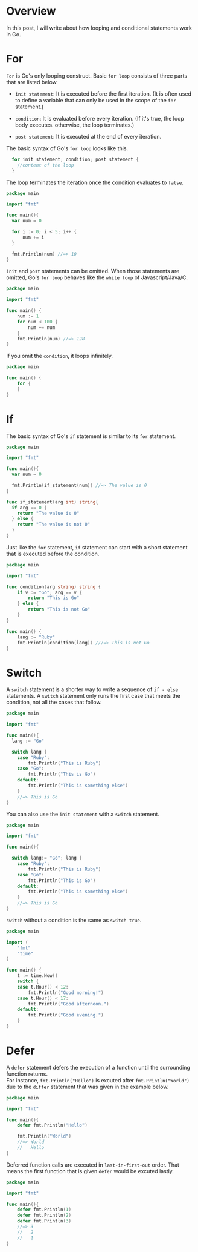 # Overview
 In this post, I will write about how looping and conditional statements work in Go.

# For
 `For` is Go's only looping construct. Basic `for loop` consists of three parts that are listed below.

- `init statement`: It is executed before the first iteration. (It is often used to define a variable that can only be used in the scope of the `for` statement.)

- `condition`: It is evaluated before every iteration. (If it's true, the loop body executes. otherwise, the loop terminates.)

- `post statement`: It is executed at the end of every iteration.

 The basic syntax of Go's `for loop` looks like this.

```go
  for init statement; condition; post statement {
    //content of the loop
  }
```

The loop terminates the iteration once the condition evaluates to `false`.

```go
package main

import "fmt"

func main(){
  var num = 0

  for i := 0; i < 5; i++ {
      num += i
  }

  fmt.Println(num) //=> 10
}
```

`init` and `post` statements can be omitted. When those statements are omitted, Go's `for loop` behaves like the `while loop` of Javascript/Java/C.

```go
package main

import "fmt"

func main() {
	num := 1
	for num < 100 {
		num += num
	}
	fmt.Println(num) //=> 128
}
```

 If you omit the `condition`, it loops infinitely.

```go
package main

func main() {
	for {
	}
}
```

# If
  The basic syntax of Go's `if` statement is similar to its `for` statement.

```go
package main

import "fmt"

func main(){
  var num = 0

  fmt.Println(if_statement(num)) //=> The value is 0
}

func if_statement(arg int) string{
  if arg == 0 {
    return "The value is 0"
  } else {
    return "The value is not 0"
  }
}
```

 Just like the `for` statement, `if` statement can start with a short statement that is executed before the condition.

```go
package main

import "fmt"

func condition(arg string) string {
	if v := "Go"; arg == v {
		return "This is Go"
	} else {
		return "This is not Go"
	}
}

func main() {
	lang := "Ruby"
	fmt.Println(condition(lang)) ///=> This is not Go
}
```

# Switch
A `switch` statement is a shorter way to write a sequence of `if - else` statements. A `switch` statement only runs the first case that meets the condition, not all the cases that follow.

```go
package main

import "fmt"

func main(){
  lang := "Go"

  switch lang {
	case "Ruby":
	  	fmt.Println("This is Ruby")
	case "Go":
	  	fmt.Println("This is Go")
	default:
	  	fmt.Println("This is something else")
	}
	//=> This is Go
}
```

 You can also use the `init statement` with a `switch` statement.

```go
package main

import "fmt"

func main(){

  switch lang:= "Go"; lang {
	case "Ruby":
	  	fmt.Println("This is Ruby")
	case "Go":
	  	fmt.Println("This is Go")
	default:
	  	fmt.Println("This is something else")
	}
	//=> This is Go
}
```

`switch` without a condition is the same as `switch true`.

```go
package main

import (
	"fmt"
	"time"
)

func main() {
	t := time.Now()
	switch {
	case t.Hour() < 12:
		fmt.Println("Good morning!")
	case t.Hour() < 17:
		fmt.Println("Good afternoon.")
	default:
		fmt.Println("Good evening.")
	}
}
```

# Defer
 A `defer` statement defers the execution of a function until the surrounding function returns.  
 For instance, `fmt.Println("Hello")` is excuted after `fmt.Println("World")` due to the `differ` statement that was given in the example below.

```go
package main

import "fmt"

func main(){
    defer fmt.Println("Hello")

    fmt.Println("World")
    //=> World
    //   Hello
}
```

 Deferred function calls are executed in `last-in-first-out` order. That means the first function that is given `defer` would be excuted lastly.

```go
package main

import "fmt"

func main(){
    defer fmt.Println(1)
    defer fmt.Println(2)
    defer fmt.Println(3)
    //=> 3
    //   2
    //   1
}
```
